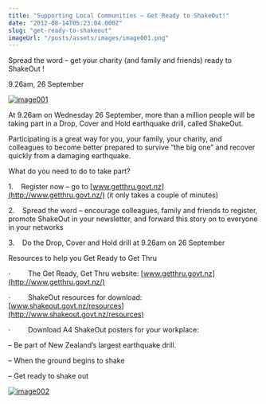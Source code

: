 ```yaml
---
title: "Supporting Local Communities – Get Ready to ShakeOut!"
date: "2012-08-14T05:23:04.000Z"
slug: "get-ready-to-shakeout"
imageUrl: "/posts/assets/images/image001.png"
---
```


Spread the word – get your charity (and family and friends) ready to ShakeOut !

9.26am, 26 September

[![](https://i0.wp.com/santonino-nz.org/wp-content/uploads/2012/08/image001.png?resize=314%2C172 "image001")](https://i0.wp.com/santonino-nz.org/wp-content/uploads/2012/08/image001.png)

At 9.26am on Wednesday 26 September, more than a million people will be taking part in a Drop, Cover and Hold earthquake drill, called ShakeOut.

Participating is a great way for you, your family, your charity, and colleagues to become better prepared to survive “the big one” and recover quickly from a damaging earthquake.

What do you need to do to take part?

1.    Register now – go to [www.getthru.govt.nz](http://www.getthru.govt.nz/) (it only takes a couple of minutes)

2.    Spread the word – encourage colleagues, family and friends to register, promote ShakeOut in your newsletter, and forward this story on to everyone in your networks

3.    Do the Drop, Cover and Hold drill at 9.26am on 26 September

Resources to help you Get Ready to Get Thru

·         The Get Ready, Get Thru website: [www.getthru.govt.nz](http://www.getthru.govt.nz/)

·         ShakeOut resources for download: [www.shakeout.govt.nz/resources](http://www.shakeout.govt.nz/resources)

·         Download A4 ShakeOut posters for your workplace:

– Be part of New Zealand’s largest earthquake drill.

– When the ground begins to shake

– Get ready to shake out

[![](https://i0.wp.com/santonino-nz.org/wp-content/uploads/2012/08/image002.jpg?resize=308%2C37 "image002")](https://i0.wp.com/santonino-nz.org/wp-content/uploads/2012/08/image002.jpg)